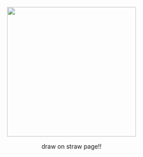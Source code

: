 <p align="center">
  <img src="https://github.com/user-attachments/assets/91d38a95-d065-4ccd-8c19-1c328185145b"width="300">
</p>

<p align="center">
  draw on straw page!!
</p>

